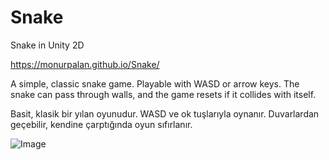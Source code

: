 # Snake
Snake in Unity 2D

https://monurpalan.github.io/Snake/

A simple, classic snake game. Playable with WASD or arrow keys. The snake can pass through walls, and the game resets if it collides with itself.

Basit, klasik bir yılan oyunudur. WASD ve ok tuşlarıyla oynanır. Duvarlardan geçebilir, kendine çarptığında oyun sıfırlanır.

![Image](https://github.com/user-attachments/assets/4da334a0-3a36-4e71-8715-40cbeda36fbe)
